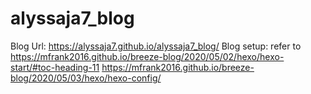 # alyssaja7_blog
Blog Url: https://alyssaja7.github.io/alyssaja7_blog/
Blog setup: refer to https://mfrank2016.github.io/breeze-blog/2020/05/02/hexo/hexo-start/#toc-heading-11  https://mfrank2016.github.io/breeze-blog/2020/05/03/hexo/hexo-config/
